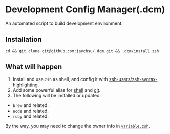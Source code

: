 Development Config Manager(.dcm)
=====
An automated script to build development environment.

## Installation

```
cd && git clone git@github.com:jaychsu/.dcm.git && .dcm/install.zsh
```

## What will happen

1. Install and use `zsh` as shell, and config it with [zsh-users/zsh-syntax-highlighting](https://github.com/zsh-users/zsh-syntax-highlighting).
2. Add some powerful alias for [shell](./dotfile/.zsh/alias.zsh) and [git](./dotfile/.gitconfig).
3. The following will be installed or updated:
  - `brew` and related.
  - `node` and related.
  - `ruby` and related.

By the way, you may need to change the owner info in [`variable.zsh`](./dotfile/.zsh/variable.zsh).
